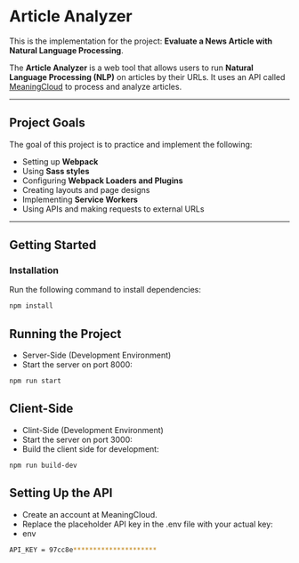 # Article Analyzer

This is the implementation for the project: **Evaluate a News Article with Natural Language Processing**.

The **Article Analyzer** is a web tool that allows users to run **Natural Language Processing (NLP)** on articles by their URLs. It uses an API called [MeaningCloud](https://www.meaningcloud.com/) to process and analyze articles.

---

## Project Goals

The goal of this project is to practice and implement the following:

- Setting up **Webpack**
- Using **Sass styles**
- Configuring **Webpack Loaders and Plugins**
- Creating layouts and page designs
- Implementing **Service Workers**
- Using APIs and making requests to external URLs

---

## Getting Started

### Installation

Run the following command to install dependencies:

```bash
npm install
```

## Running the Project
- Server-Side (Development Environment)
- Start the server on port 8000:

```bash
npm run start
```
## Client-Side
- Clint-Side (Development Environment)
- Start the server on port 3000:
- Build the client side for development:

```bash
npm run build-dev
```

## Setting Up the API
- Create an account at MeaningCloud.
- Replace the placeholder API key in the .env file with your actual key:
- env

```bash
API_KEY = 97cc8e*********************
```

